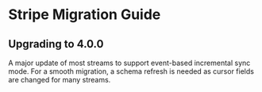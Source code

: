 # Stripe Migration Guide

## Upgrading to 4.0.0

A major update of most streams to support event-based incremental sync mode.
For a smooth migration, a schema refresh is needed as cursor fields are changed for many streams.